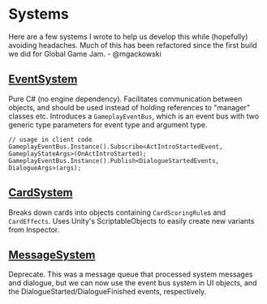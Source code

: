 # Systems

Here are a few systems I wrote to help us develop this while (hopefully) avoiding headaches. Much of this has been refactored since the first build we did for Global Game Jam. - @mgackowski

## [EventSystem](EventSystem)

Pure C# (no engine dependency). Facilitates communication between objects, and should be used instead of holding references to "manager" classes etc. Introduces a `GameplayEventBus`, which is an event bus with two generic type parameters for event type and argument type.

```
// usage in client code
GameplayEventBus.Instance().Subscribe<ActIntroStartedEvent, GameplayStateArgs>(OnActIntroStarted);
GameplayEventBus.Instance().Publish<DialogueStartedEvents, DialogueArgs>(args);
```

## [CardSystem](CardSystem)

Breaks down cards into objects containing `CardScoringRule`s and `CardEffects`. Uses Unity's ScriptableObjects to easily create new variants from Inspector.


## [MessageSystem](MessageSystem)

Deprecate. This was a message queue that processed system messages and dialogue, but we can now use the event bus system in UI objects, and the DialogueStarted/DialogueFinished events, respectively.